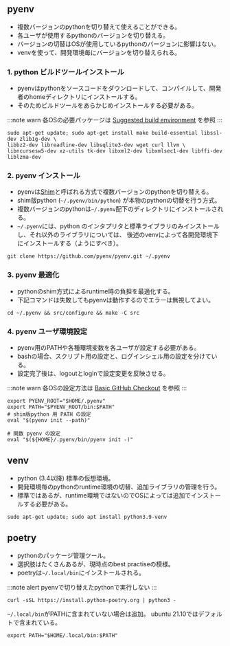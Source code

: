 <!--
title: pyenv + venv + poetry による開発環境構築 (Ubuntu 21.10)
tags:  python=3.6|3.7|3.8|3.9|3.10,ubuntu=21.10
id:    a5b5328c93bad615c5b2
-->

## pyenv

- 複数バージョンのpythonを切り替えて使えることができる。
- 各ユーザが使用するpythonのバージョンを切り替える。
- バージョンの切替はOSが使用しているpythonのバージョンに影響はない。
- venvを使って、開発環境毎にバージョンを切り替えられる。

### 1. python ビルドツールインストール

- pyenvはpythonをソースコードをダウンロードして、コンパイルして、開発者のhomeディレクトリにインストールする。
- そのためビルドツールをあらかじめインストールする必要がある。

:::note warn
各OSの必要パッケージは <a href="https://github.com/pyenv/pyenv/wiki#suggested-build-environment">Suggested build environment</a> を参照
:::

```shell:【参考】ubuntu-21.10
sudo apt-get update; sudo apt-get install make build-essential libssl-dev zlib1g-dev \
libbz2-dev libreadline-dev libsqlite3-dev wget curl llvm \
libncursesw5-dev xz-utils tk-dev libxml2-dev libxmlsec1-dev libffi-dev liblzma-dev
```

### 2. pyenv インストール

- pyenvは[Shim](https://en.wikipedia.org/wiki/Shim_(computing))と呼ばれる方式で複数バージョンのpythonを切り替える。
- shim版python (`~/.pyenv/bin/python`) が本物のpythonの切替を行う方式。
- 複数バージョンのpythonは`~/.pyenv`配下のディレクトリにインストールされる。
- `~/.pyenv`には、python のインタプリタと標準ライブラリのみインストールし、それ以外のライブラリについては、
  後述のvenvによって各開発環境下にインストールする（ようにすべき）。

```shell
git clone https://github.com/pyenv/pyenv.git ~/.pyenv
```

### 3. pyenv 最適化

- pythonのshim方式によるruntime時の負担を最適化する。
- 下記コマンドは失敗してもpyenvは動作するのでエラーは無視してよい。

```shell
cd ~/.pyenv && src/configure && make -C src
```

### 4. pyenv ユーザ環境設定

- pyenv用のPATHや各種環境変数を各ユーザが設定する必要がある。
- bashの場合、スクリプト用の設定と、ログインシェル用の設定を分けている。
- 設定完了後は、logoutとloginで設定変更を反映させる。

:::note warn
各OSの設定方法は <a href="https://github.com/pyenv/pyenv#basic-github-checkout">Basic GitHub Checkout</a> を参照
:::

```shell:【参考】ログインシェル用追加設定（.profile、.bash_profileなど）
export PYENV_ROOT="$HOME/.pyenv"
export PATH="$PYENV_ROOT/bin:$PATH"
# shim版python 用 PATH の設定
eval "$(pyenv init --path)"
```

```shell:【参考】スクリプト用追加設定（.bashrcなど）
# 関数 pyenv の設定
eval "$(${HOME}/.pyenv/bin/pyenv init -)"
```

## venv

- python (3.4以降) 標準の仮想環境。
- 開発環境毎のpythonのruntime環境の切替、追加ライブラリの管理を行う。
- 標準ではあるが、runtime環境ではないのでOSによっては追加でインストールする必要がある。

```shell:ubuntu-21.10
sudo apt-get update; sudo apt install python3.9-venv
```

## poetry

- pythonのパッケージ管理ツール。
- 選択肢はたくさんあるが、現時点のbest practiseの模様。
- poetryは`~/.local/bin`にインストールされる。

:::note alert
pyenvで切り替えたpythonで実行しない
:::

```shell:ubuntu-21.10
curl -sSL https://install.python-poetry.org | python3 -
```

`~/.local/bin`がPATHに含まれていない場合は追加。
ubuntu 21.10ではデフォルトで含まれている。

```shell:【参考】ログインシェル用追加設定（.profile、.bash_profileなど）
export PATH="$HOME/.local/bin:$PATH"
```
